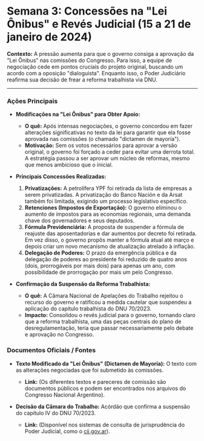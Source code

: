# Semana 3: Concessões na "Lei Ônibus" e Revés Judicial (15 a 21 de janeiro de 2024)

**Contexto:** A pressão aumenta para que o governo consiga a aprovação da "Lei Ônibus" nas comissões do Congresso. Para isso, a equipe de negociação cede em pontos cruciais do projeto original, buscando um acordo com a oposição "dialoguista". Enquanto isso, o Poder Judiciário reafirma sua decisão de frear a reforma trabalhista via DNU.

---

### Ações Principais

*   **Modificações na "Lei Ônibus" para Obter Apoio:**
    *   **O quê:** Após intensas negociações, o governo concordou em fazer alterações significativas no texto da lei para garantir que ela fosse aprovada nas comissões (o chamado "dictamen de mayoría").
    *   **Motivação:** Sem os votos necessários para aprovar a versão original, o governo foi forçado a ceder para evitar uma derrota total. A estratégia passou a ser aprovar um núcleo de reformas, mesmo que menos ambicioso que o inicial.

*   **Principais Concessões Realizadas:**
    1.  **Privatizações:** A petrolífera YPF foi retirada da lista de empresas a serem privatizadas. A privatização do Banco Nación e da Arsat também foi limitada, exigindo um processo legislativo específico.
    2.  **Retenciones (Impostos de Exportação):** O governo eliminou o aumento de impostos para as economias regionais, uma demanda chave dos governadores e seus deputados.
    3.  **Fórmula Previdenciária:** A proposta de suspender a fórmula de reajuste das aposentadorias e dar aumentos por decreto foi retirada. Em vez disso, o governo propôs manter a fórmula atual até março e depois criar um novo mecanismo de atualização atrelado à inflação.
    4.  **Delegação de Poderes:** O prazo da emergência pública e da delegação de poderes ao presidente foi reduzido de quatro anos (dois, prorrogáveis por mais dois) para apenas um ano, com possibilidade de prorrogação por mais um pelo Congresso.

*   **Confirmação da Suspensão da Reforma Trabalhista:**
    *   **O quê:** A Câmara Nacional de Apelações do Trabalho rejeitou o recurso do governo e ratificou a medida cautelar que suspendeu a aplicação do capítulo trabalhista do DNU 70/2023.
    *   **Impacto:** Consolidou o revés judicial para o governo, tornando claro que a reforma trabalhista, uma das peças centrais do plano de desregulamentação, teria que passar necessariamente pelo debate e aprovação no Congresso.

### Documentos Oficiais / Fontes

*   **Texto Modificado da "Lei Ônibus" (Dictamen de Mayoría):** O texto com as alterações negociadas que foi submetido às comissões.
    *   **Link:** (Os diferentes textos e pareceres de comissão são documentos públicos e podem ser encontrados nos arquivos do Congresso Nacional Argentino).

*   **Decisão da Câmara do Trabalho:** Acórdão que confirma a suspensão do capítulo IV do DNU 70/2023.
    *   **Link:** (Disponível nos sistemas de consulta de jurisprudência do Poder Judicial, como o [cij.gov.ar](https://www.cij.gov.ar/)).
